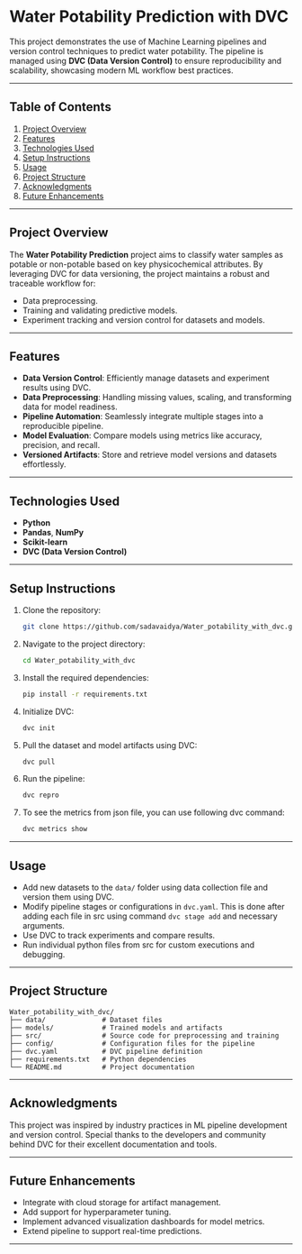 # Water Potability Prediction with DVC

This project demonstrates the use of Machine Learning pipelines and version control techniques to predict water potability. The pipeline is managed using **DVC (Data Version Control)** to ensure reproducibility and scalability, showcasing modern ML workflow best practices.

---

## Table of Contents

1. [Project Overview](#project-overview)
2. [Features](#features)
3. [Technologies Used](#technologies-used)
4. [Setup Instructions](#setup-instructions)
5. [Usage](#usage)
6. [Project Structure](#project-structure)
7. [Acknowledgments](#acknowledgments)
8. [Future Enhancements](#future-enhancements)

---

## Project Overview

The **Water Potability Prediction** project aims to classify water samples as potable or non-potable based on key physicochemical attributes. By leveraging DVC for data versioning, the project maintains a robust and traceable workflow for:

- Data preprocessing.
- Training and validating predictive models.
- Experiment tracking and version control for datasets and models.

---

## Features

- **Data Version Control**: Efficiently manage datasets and experiment results using DVC.
- **Data Preprocessing**: Handling missing values, scaling, and transforming data for model readiness.
- **Pipeline Automation**: Seamlessly integrate multiple stages into a reproducible pipeline.
- **Model Evaluation**: Compare models using metrics like accuracy, precision, and recall.
- **Versioned Artifacts**: Store and retrieve model versions and datasets effortlessly.

---

## Technologies Used

- **Python**
- **Pandas**, **NumPy**
- **Scikit-learn**
- **DVC (Data Version Control)**

---

## Setup Instructions

1. Clone the repository:
   ```bash
   git clone https://github.com/sadavaidya/Water_potability_with_dvc.git
   ```

2. Navigate to the project directory:
   ```bash
   cd Water_potability_with_dvc
   ```

3. Install the required dependencies:
   ```bash
   pip install -r requirements.txt
   ```

4. Initialize DVC:
   ```bash
   dvc init
   ```

5. Pull the dataset and model artifacts using DVC:
   ```bash
   dvc pull
   ```

6. Run the pipeline:
   ```bash
   dvc repro
   ```
7. To see the metrics from json file, you can use following dvc command:
   ```bash
   dvc metrics show
   ```
---

## Usage

- Add new datasets to the `data/` folder using data collection file and version them using DVC.
- Modify pipeline stages or configurations in `dvc.yaml`. This is done after adding each file in src using command `dvc stage add` and necessary arguments. 
- Use DVC to track experiments and compare results.
- Run individual python files from src for custom executions and debugging.

---

## Project Structure

```
Water_potability_with_dvc/
├── data/              # Dataset files
├── models/            # Trained models and artifacts
├── src/               # Source code for preprocessing and training
├── config/            # Configuration files for the pipeline
├── dvc.yaml           # DVC pipeline definition
├── requirements.txt   # Python dependencies
└── README.md          # Project documentation
```

---

## Acknowledgments

This project was inspired by industry practices in ML pipeline development and version control. Special thanks to the developers and community behind DVC for their excellent documentation and tools.

---

## Future Enhancements

- Integrate with cloud storage for artifact management.
- Add support for hyperparameter tuning.
- Implement advanced visualization dashboards for model metrics.
- Extend pipeline to support real-time predictions.

---
